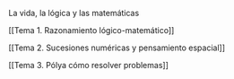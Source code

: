 
La vida, la lógica y las matemáticas

[[Tema 1. Razonamiento lógico-matemático]]

[[Tema 2. Sucesiones numéricas y pensamiento espacial]]

[[Tema 3. Pólya cómo resolver problemas]]
